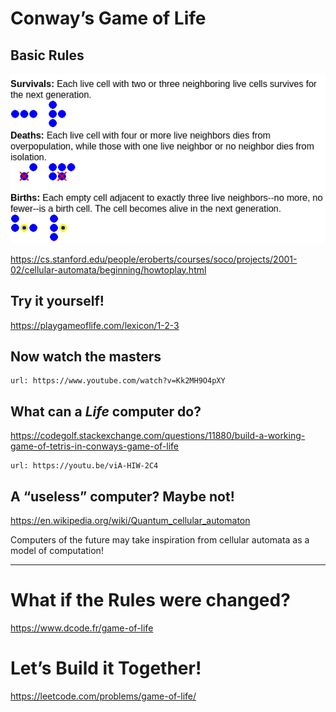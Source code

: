 
# Conway’s Game of Life

## Basic Rules
![the rules of life](gol.png)

https://cs.stanford.edu/people/eroberts/courses/soco/projects/2001-02/cellular-automata/beginning/howtoplay.html

## Try it yourself!

https://playgameoflife.com/lexicon/1-2-3

## Now watch the masters


```embed
url: https://www.youtube.com/watch?v=Kk2MH9O4pXY
```

## What can a _Life_ computer do?

https://codegolf.stackexchange.com/questions/11880/build-a-working-game-of-tetris-in-conways-game-of-life


```embed
url: https://youtu.be/viA-HIW-2C4
```

## A “useless” computer? Maybe not!

https://en.wikipedia.org/wiki/Quantum_cellular_automaton

Computers of the future may take inspiration from cellular automata as a model of computation!

---

# What if the Rules were changed?

https://www.dcode.fr/game-of-life



# Let’s Build it Together!

https://leetcode.com/problems/game-of-life/

